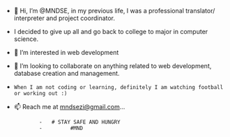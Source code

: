- 👋 Hi, I’m @MNDSE, in my previous life, I was a professional translator/ interpreter and project coordinator.
- I decided to give up all and go back to college to major in computer science. 
- 👀 I’m interested in web development
- 💞️ I’m looking to collaborate on anything related to web development, database creation and management.
-     When I am not coding or learning, definitely I am watching football or working out :)
- 📫 Reach me at mndsezi@gmail.com...   


              -   # STAY SAFE AND HUNGRY
              -         #MND

<!---
MNDSE/MNDSE is a ✨ special ✨ repository because its `README.md` (this file) appears on your GitHub profile.
You can click the Preview link to take a look at your changes.
--->
